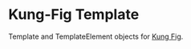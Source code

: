 
# Kung-Fig Template

Template and TemplateElement objects for [Kung Fig](https://github.com/cronvel/kung-fig).

